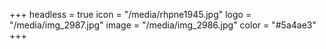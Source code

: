 +++
headless = true
icon = "/media/rhpne1945.jpg"
logo = "/media/img_2987.jpg"
image = "/media/img_2986.jpg"
color = "#5a4ae3"
+++
